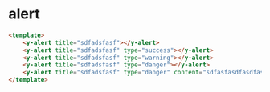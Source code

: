 # alert

<template>
    <y-alert title="sdfadsfasf"></y-alert>
    <y-alert title="sdfadsfasf" type="success"></y-alert>
    <y-alert title="sdfadsfasf" type="warning"></y-alert>
    <y-alert title="sdfadsfasf" type="danger"></y-alert>
    <y-alert title="sdfadsfasf" type="danger" content="sdfasfasdfasdfasdf"></y-alert>
</template>


``` html
<template>
    <y-alert title="sdfadsfasf"></y-alert>
    <y-alert title="sdfadsfasf" type="success"></y-alert>
    <y-alert title="sdfadsfasf" type="warning"></y-alert>
    <y-alert title="sdfadsfasf" type="danger"></y-alert>
    <y-alert title="sdfadsfasf" type="danger" content="sdfasfasdfasdfasdf"></y-alert>
</template>
```
